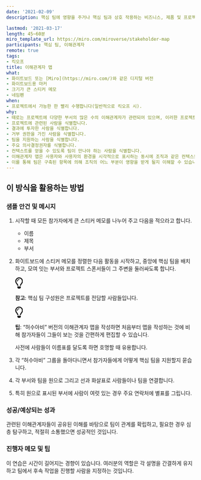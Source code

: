 ```yaml
---
date: '2021-02-09'
description: 핵심 팀에 영향을 주거나 핵심 팀과 상호 작용하는 비즈니스, 제품 및 프로젝트 이해관계자를 매핑합니다.

lastmod: '2021-03-17'
length: 45~60분
miro_template_url: https://miro.com/miroverse/stakeholder-map
participants: 핵심 팀, 이해관계자
remote: true
tags:
- 킥오프
title: 이해관계자 맵
what:
- 화이트보드 또는 [Miro](https://miro.com/)와 같은 디지털 버전
- 화이트보드용 마커
- 크기가 큰 스티커 메모
- 네임펜
when:
- 프로젝트에서 가능한 한 빨리 수행합니다(일반적으로 킥오프 시).
why:
- 때로는 프로젝트에 다양한 부서의 많은 수의 이해관계자가 관련되어 있으며, 이러한 프로젝트를 식별해야 합니다.
- 프로젝트에 관련된 사람을 식별합니다.
- 결과에 투자한 사람을 식별합니다.
- 거부 권한을 가진 사람을 식별합니다.
- 팀을 지원하는 사람을 식별합니다.
- 주요 의사결정권자를 식별합니다.
- 컨텍스트를 얻을 수 있도록 팀이 만나야 하는 사람을 식별합니다.
- 이해관계자 맵은 사용자와 사용자의 환경을 시각적으로 표시하는 동시에 조직과 같은 컨텍스트 내에서 연결을 보여 줍니다.
- 이를 통해 팀은 구축된 항목에 의해 조직의 어느 부분이 영향을 받게 될지 이해할 수 있습니다.
---
```


<h2 id="how-to-use-this-method">이 방식을 활용하는
방법</h2>

<div class="bg-gray-dark p-lg-5 p-3 mb-4"><div
class="col-lg-9"><h3
id="sample-agenda--prompts">샘플 안건 및 메시지</h3>

<ol>

<li>

<p>시작할 때 모든 참가자에게 큰 스티커 메모를 나누어 주고 다음을 적으라고 합니다.</p>

<ul>

<li>이름</li>

<li>제목</li>

<li>부서</li>

</ul>

</li>

<li>

<p>화이트보드에 스티커 메모를 정렬한 다음 활동을 시작하고, 중앙에 핵심 팀을 배치하고, 모여 잇는 부서와
프로젝트 스폰서들이 그 주변을 둘러싸도록 합니다.</p>

<div class="callout td-box--gray-darkest p-3 my-5
border-bottom border-right border-left border-top row"><div
class="col-1 row align-items-center
justify-content-center"><svg height="30"
aria-hidden="true" focusable="false"
data-prefix="far" data-icon="lightbulb"
role="img" xmlns="http://www.w3.org/2000/svg"
viewBox="0 0 352 512" class="svg-inline--fa
fa-lightbulb"><path fill="currentColor"
d="M176 80c-52.94 0-96 43.06-96 96 0 8.84 7.16 16 16 16s16-7.16
16-16c0-35.3 28.72-64 64-64 8.84 0 16-7.16 16-16s-7.16-16-16-16zM96.06
459.17c0 3.15.93 6.22 2.68 8.84l24.51 36.84c2.97 4.46 7.97 7.14 13.32
7.14h78.85c5.36 0 10.36-2.68 13.32-7.14l24.51-36.84c1.74-2.62 2.67-5.7
2.68-8.84l.05-43.18H96.02l.04 43.18zM176 0C73.72 0 0 82.97 0 176c0
44.37 16.45 84.85 43.56 115.78 16.64 18.99 42.74 58.8 52.42
92.16v.06h48v-.12c-.01-4.77-.72-9.51-2.15-14.07-5.59-17.81-22.82-64.77-62.17-109.67-20.54-23.43-31.52-53.15-31.61-84.14-.2-73.64
59.67-128 127.95-128 70.58 0 128 57.42 128 128 0 30.97-11.24
60.85-31.65 84.14-39.11 44.61-56.42 91.47-62.1 109.46a47.507 47.507 0
0 0-2.22 14.3v.1h48v-.05c9.68-33.37 35.78-73.18 52.42-92.16C335.55
260.85 352 220.37 352 176 352 78.8 273.2 0 176 0z"
class=""></path></svg></div><div
class="col-11"><p><strong>참고</strong>:
핵심 팀 구성원은 프로젝트를 전담할 사람들입니다.</p></div></div>

<div class="callout td-box--gray-darkest p-3 my-5
border-bottom border-right border-left border-top row"><div
class="col-1 row align-items-center
justify-content-center"><svg height="30"
aria-hidden="true" focusable="false"
data-prefix="far" data-icon="lightbulb"
role="img" xmlns="http://www.w3.org/2000/svg"
viewBox="0 0 352 512" class="svg-inline--fa
fa-lightbulb"><path fill="currentColor"
d="M176 80c-52.94 0-96 43.06-96 96 0 8.84 7.16 16 16 16s16-7.16
16-16c0-35.3 28.72-64 64-64 8.84 0 16-7.16 16-16s-7.16-16-16-16zM96.06
459.17c0 3.15.93 6.22 2.68 8.84l24.51 36.84c2.97 4.46 7.97 7.14 13.32
7.14h78.85c5.36 0 10.36-2.68 13.32-7.14l24.51-36.84c1.74-2.62 2.67-5.7
2.68-8.84l.05-43.18H96.02l.04 43.18zM176 0C73.72 0 0 82.97 0 176c0
44.37 16.45 84.85 43.56 115.78 16.64 18.99 42.74 58.8 52.42
92.16v.06h48v-.12c-.01-4.77-.72-9.51-2.15-14.07-5.59-17.81-22.82-64.77-62.17-109.67-20.54-23.43-31.52-53.15-31.61-84.14-.2-73.64
59.67-128 127.95-128 70.58 0 128 57.42 128 128 0 30.97-11.24
60.85-31.65 84.14-39.11 44.61-56.42 91.47-62.1 109.46a47.507 47.507 0
0 0-2.22 14.3v.1h48v-.05c9.68-33.37 35.78-73.18 52.42-92.16C335.55
260.85 352 220.37 352 176 352 78.8 273.2 0 176 0z"
class=""></path></svg></div><div
class="col-11"><p><strong>팁</strong>:
“허수아비” 버전의 이해관계자 맵을 작성하면 처음부터 맵을 작성하는 것에 비해 참가자들이 그들이 보는 것을 간편하게 편집할 수
있습니다.</p></div></div>

<p>사전에 사람들이 이름표를 달도록 하면 호명할 때 유용합니다.</p>

</li>

<li>

<p>각 “허수아비” 그룹을 돌아다니면서 참가자들에게 어떻게 핵심 팀을 지원할지 묻습니다.</p>

</li>

<li>

<p>각 부서와 팀을 원으로 그리고 선과 화살표로 사람들이나 팀을 연결합니다.</p>

</li>

<li>

<p>특히 원으로 표시된 부서에 사람이 여럿 있는 경우 주요 연락처에 별표를 그립니다.</p>

</li>

</ol>

</div></div>

<div class="bg-gray-dark p-lg-5 p-3 mb-4"><div
class="col-lg-9"><h3
id="successexpected-outcomes">성공/예상되는 성과</h3>

<p>관련된 이해관계자들이 공유된 이해를 바탕으로 팀이 관계를 확립하고, 필요한 경우 심층 탐구하고, 적절히
소통했으면 성공적인 것입니다.</div></div>

<div class="bg-gray-dark p-lg-5 p-3 mb-4"><div
class="col-lg-9"><h3
id="facilitator-notes--tips">진행자 메모 및 팁</h3>

<p>이 연습은 시간이 길어지는 경향이 있습니다. 여러분의 역할은 각 설명을 간결하게 유지하고 팀에서 후속 작업을
진행할 사람을 지정하는 것입니다.</div></div>